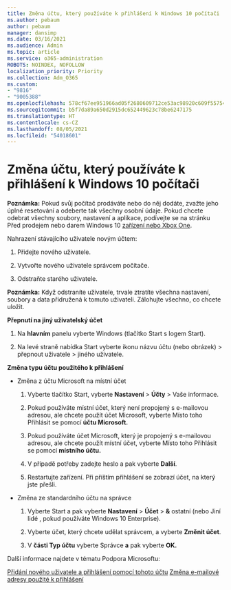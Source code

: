 ```yaml
---
title: Změna účtu, který používáte k přihlášení k Windows 10 počítači
ms.author: pebaum
author: pebaum
manager: dansimp
ms.date: 03/16/2021
ms.audience: Admin
ms.topic: article
ms.service: o365-administration
ROBOTS: NOINDEX, NOFOLLOW
localization_priority: Priority
ms.collection: Adm_O365
ms.custom:
- "9816"
- "9005388"
ms.openlocfilehash: 578cf67ee951966ad05f2680609712ce53ac98920c609f557542c2164fd7aa36
ms.sourcegitcommit: b5f7da89a650d2915dc652449623c78be6247175
ms.translationtype: HT
ms.contentlocale: cs-CZ
ms.lasthandoff: 08/05/2021
ms.locfileid: "54018601"
---
```

# <a name="change-the-account-you-use-to-sign-in-to-your-windows-10-pc"></a>Změna účtu, který používáte k přihlášení k Windows 10 počítači

**Poznámka:** Pokud svůj počítač prodáváte nebo do něj dodáte, zvažte jeho úplné resetování a odeberte tak všechny osobní údaje. Pokud chcete odebrat všechny soubory, nastavení a aplikace, podívejte se na stránku Před prodejem nebo darem Windows 10 [zařízení nebo Xbox One](https://support.microsoft.com/help/10547/microsoft-account-selling-gifting-windows-10-device-xbox-one).

Nahrazení stávajícího uživatele novým účtem:

1. Přidejte nového uživatele.

1. Vytvořte nového uživatele správcem počítače.

1. Odstraňte starého uživatele.

**Poznámka:** Když odstraníte uživatele, trvale ztratíte všechna nastavení, soubory a data přidružená k tomuto uživateli. Zálohujte všechno, co chcete uložit.

**Přepnutí na jiný uživatelský účet**

1. Na **hlavním** panelu vyberte Windows (tlačítko Start s logem Start). 

1. Na levé straně nabídka Start vyberte ikonu názvu účtu (nebo obrázek) > přepnout uživatele > jiného uživatele.

**Změna typu účtu použitého k přihlášení**

- Změna z účtu Microsoft na místní účet

    1. Vyberte tlačítko Start, vyberte **Nastavení**  >  **Účty** > Vaše informace.

    1. Pokud používáte místní účet, který není propojený s e-mailovou adresou, ale chcete použít účet Microsoft, vyberte Místo toho Přihlásit se pomocí **účtu Microsoft.**

    1. Pokud používáte účet Microsoft, který je propojený s e-mailovou adresou, ale chcete použít místní účet, vyberte Místo toho Přihlásit se pomocí **místního účtu.**

    1. V případě potřeby zadejte heslo a pak vyberte **Další**.

    1. Restartujte zařízení. Při příštím přihlášení se zobrazí účet, na který jste přešli.

- Změna ze standardního účtu na správce

    1. Vyberte Start a pak vyberte **Nastavení**  >  **Účet**  >  **&** ostatní (nebo Jiní lidé , pokud používáte Windows 10 Enterprise).

    1. Vyberte účet, který chcete udělat správcem, a vyberte **Změnit účet**.

    1. V **části Typ účtu** vyberte Správce **a** pak vyberte **OK.**

Další informace najdete v tématu Podpora Microsoftu:

[Přidání nového uživatele a přihlášení pomocí tohoto účtu](https://support.microsoft.com/windows/add-or-remove-accounts-on-your-pc-104dc19f-6430-4b49-6a2b-e4dbd1dcdf32) 
 [Změna e-mailové adresy použité k přihlášení](https://support.microsoft.com/account-billing/change-the-email-address-or-phone-number-for-your-microsoft-account-761a662d-8032-88f4-03f3-c9ba8ba0e00b)
